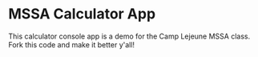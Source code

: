 # MSSA Calculator App

This calculator console app is a demo for the Camp Lejeune MSSA class. Fork this code and make it better y'all!